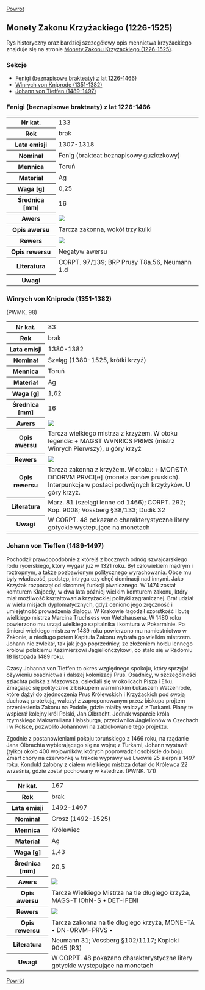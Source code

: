 [Powrót](../)


## Monety Zakonu Krzyżackiego (1226-1525)

Rys historyczny oraz bardziej szczegółowy opis mennictwa krzyżackiego znajduje się na stronie [Monety Zakonu Krzyżackiego (1226-1525)](https://numizmatyka.satola.net/pages/Monety_Zakonu_Krzyzackiego.html).

### Sekcje
- [Fenigi (beznapisowe brakteaty) z lat 1226-1466)](#m1-1)
- [Winrych von Kniprode (1351-1382)](#m1-2)
- [Johann von Tieffen (1489-1497)](#m1-3)


<a id='m1-1'></a>
### Fenigi (beznapisowe brakteaty) z lat 1226-1466

<table class="center">
  <tr>
    <th>Nr kat.</th>
    <td>133</td>
  </tr>
  <tr>
    <th>Rok</th>
    <td>brak</td>
  </tr>
  <tr>
    <th>Lata emisji</th>
    <td>1307-1318</td>
  </tr>
  <tr>
    <th>Nominał</th>
    <td>Fenig (brakteat beznapisowy guziczkowy)</td>
  </tr>
  <tr>
    <th>Mennica</th>
    <td>Toruń</td>
  </tr>
  <tr>
    <th>Materiał</th>
    <td>Ag</td>
  </tr>
  <tr>
    <th>Waga [g]</th>
    <td>0,25</td>
  </tr>
  <tr>
    <th>Średnica [mm]</th>
    <td>16</td>
  </tr>
  <tr>
    <th>Awers</th>
    <td><img src="images/0133 - 1307-1318 - brakteat krzyzacki - awers.jpg"/></td>
  </tr>
  <tr>
    <th>Opis awersu</th>
    <td>Tarcza zakonna, wokół trzy kulki</td>
  </tr>
  <tr>
    <th>Rewers</th>
    <td><img src="images/0133 - 1307-1318 - brakteat krzyzacki - rewers.jpg"/></td>
  </tr>
  <tr>
    <th>Opis rewersu</th>
    <td>Negatyw awersu</td>
  </tr>
  <tr>
    <th>Literatura</th>
    <td>CORPT. 97/139; BRP Prusy T8a.56, Neumann 1.d</td>
  </tr>
  <tr>
    <th>Uwagi</th>
    <td></td>
  </tr>
</table>

<a id='m1-2'></a>
### Winrych von Kniprode (1351-1382)


(PWMK. 98)

<table class="center">
  <tr>
    <th>Nr kat.</th>
    <td>83</td>
  </tr>
  <tr>
    <th>Rok</th>
    <td>brak</td>
  </tr>
  <tr>
    <th>Lata emisji</th>
    <td>1380-1382</td>
  </tr>
  <tr>
    <th>Nominał</th>
    <td>Szeląg (1380-1525, krótki krzyż)</td>
  </tr>
  <tr>
    <th>Mennica</th>
    <td>Toruń</td>
  </tr>
  <tr>
    <th>Materiał</th>
    <td>Ag</td>
  </tr>
  <tr>
    <th>Waga [g]</th>
    <td>1,62</td>
  </tr>
  <tr>
    <th>Średnica [mm]</th>
    <td>16</td>
  </tr>
  <tr>
    <th>Awers</th>
    <td><img src="images/0083 - 1360-1382 - szelag krzyzacki - Winrych von Kniprode - awers.jpg"/></td>
  </tr>
  <tr>
    <th>Opis awersu</th>
    <td>Tarcza wielkiego mistrza z krzyżem. W otoku legenda: + MΛGST WVNRICS PRIMS (mistrz Winrych Pierwszy), u góry krzyż</td>
  </tr>
  <tr>
    <th>Rewers</th>
    <td><img src="images/0083 - 1360-1382 - szelag krzyzacki - Winrych von Kniprode - rewers.jpg"/></td>
  </tr>
  <tr>
    <th>Opis rewersu</th>
    <td>Tarcza zakonna z krzyżem. W otoku: + MOՈЄTΛ DՈORVM PRVCI[e] (moneta panów pruskich). Interpunkcja w postaci podwójnych krzyżyków. U góry krzyż.</td>
  </tr>
  <tr>
    <th>Literatura</th>
    <td>Marz. 81 (szelągi lenne od 1466); CORPT. 292; Kop. 9008; Vossberg §38/133; Dudik 32</td>
  </tr>
  <tr>
    <th>Uwagi</th>
    <td>W CORPT. 48 pokazano charakterystyczne litery gotyckie wystepujące na monetach</td>
  </tr>
</table>

<a id='m1-3'></a>
### Johann von Tieffen (1489-1497)
Pochodził prawdopodobnie z którejś z bocznych odnóg szwajcarskiego rodu rycerskiego, który wygasł już w 1321 roku. Był człowiekiem mądrym i roztropnym, a także pozbawionym politycznego wyrachowania. Obce mu były władczość, podstęp, intryga czy chęć dominacji nad innymi. Jako Krzyżak rozpoczął od skromnej funkcji piwnicznego. W 1474 został komturem Kłajpedy, w dwa lata później wielkim komturem zakonu, który miał możliwość kształtowania krzyżackiej polityki zagranicznej. Brał udział w wielu misjach dyplomatycznych, gdyż ceniono jego zręczność i umiejętność prowadzenia dialogu. W Krakowie łagodził szorstkość i butę wielkiego mistrza Marcina Truchsess von Wetzhausena. W 1480 roku powierzono mu urząd wielkiego szpitalnika i komtura w Pokarminie. Po śmierci wielkiego mistrza w 1489 roku powierzono mu namiestnictwo w Zakonie, a niedługo potem Kapituła Zakonu wybrała go wielkim mistrzem. Johann nie zwlekał, tak jak jego poprzednicy, ze złożeniem hołdu lennego królowi polskiemu Kazimierzowi Jagiellończykowi, co stało się w Radomiu 18 listopada 1489 roku.

Czasy Johanna von Tieffen to okres względnego spokoju, który sprzyjał ożywieniu osadnictwa i dalszej kolonizacji Prus. Osadnicy, w szczególności szlachta polska z Mazowsza, osiedlali się w okolicach Pisza i Ełku. Zmagając się politycznie z biskupem warmińskim Łukaszem Watzenrode, które dążył do zjednoczenia Prus Królewskich i Krzyżackich pod swoją duchową protekcją, walczył z zaproponowanym przez biskupa projtem przeniesienia Zakonu na Podole, gdzie miałby walczyć z Turkami. Plany te wspierał kolejny król Polski, Jan Olbracht. Jednak wsparcie króla rzymskiego Maksymiliana Habsburga, przeciwnika Jagiellonów w Czechach i w Polsce, pozwoliło Johannowi na zablokowanie tego projektu.

Zgodnie z postanowieniami pokoju toruńskiego z 1466 roku, na rządanie Jana Olbrachta wybierającego się na wojnę z Turkami, Johann wystawił (tylko) około 400 wojowników, których poprowadził osobiście do boju. Zmarł chory na czerwonkę w trakcie wyprawy we Lwowie 25 sierpnia 1497 roku. Kondukt żałobny z ciałem wielkiego mistrza dotarł do Królewca 22 września, gdzie został pochowany w katedrze. (PWNK. 171)

<table class="center">
  <tr>
    <th>Nr kat.</th>
    <td>167</td>
  </tr>
  <tr>
    <th>Rok</th>
    <td>brak</td>
  </tr>
  <tr>
    <th>Lata emisji</th>
    <td>1492-1497</td>
  </tr>
  <tr>
    <th>Nominał</th>
    <td>Grosz (1492-1525)</td>
  </tr>
  <tr>
    <th>Mennica</th>
    <td>Królewiec</td>
  </tr>
  <tr>
    <th>Materiał</th>
    <td>Ag</td>
  </tr>
  <tr>
    <th>Waga [g]</th>
    <td>1,43</td>
  </tr>
  <tr>
    <th>Średnica [mm]</th>
    <td>20,5</td>
  </tr>
  <tr>
    <th>Awers</th>
    <td><img src="images/0167 - 1492-1497 - grosz krzyzacki - Johann von Tieffen - awers.jpg"/></td>
  </tr>
  <tr>
    <th>Opis awersu</th>
    <td>Tarcza Wielkiego Mistrza na tle długiego krzyża, MAGS-T  IOhN-S • DET-IFENI</td>
  </tr>
  <tr>
    <th>Rewers</th>
    <td><img src="images/0167 - 1492-1497 - grosz krzyzacki - Johann von Tieffen - rewers.jpg"/></td>
  </tr>
  <tr>
    <th>Opis rewersu</th>
    <td>Tarcza zakonna na tle długiego krzyża, MONE-TA • DN-ORVM-PRVS •</td>
  </tr>
  <tr>
    <th>Literatura</th>
    <td>Neumann 31; Vossberg §102/1117; Kopicki 9045 (R3)</td>
  </tr>
  <tr>
    <th>Uwagi</th>
    <td>W CORPT. 48 pokazano charakterystyczne litery gotyckie wystepujące na monetach</td>
  </tr>
</table>


[Powrót](../)